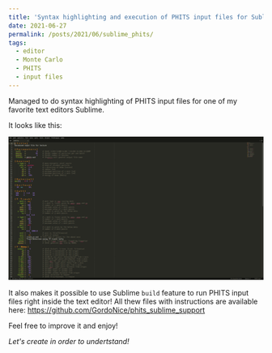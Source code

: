 ```yaml
---
title: 'Syntax highlighting and execution of PHITS input files for Sublime Text editor'
date: 2021-06-27
permalink: /posts/2021/06/sublime_phits/
tags:
  - editor
  - Monte Carlo
  - PHITS
  - input files
---
```


Managed to do syntax highlighting of PHITS input files for one of my favorite
text editors Sublime.

It looks like this:

<a href="https://github.com/GordoNice/phits_sublime_support" rel="Sublime Highlight for PHITS input files ">![](https://github.com/GordoNice/phits_sublime_support/blob/master/Screenshot.png)</a>

It also makes it possible to use Sublime `build` feature to run PHITS input files
right inside the text editor! All thew files with instructions are available here: https://github.com/GordoNice/phits_sublime_support 

Feel free to improve it and enjoy!

_Let's create in order to undertstand!_
